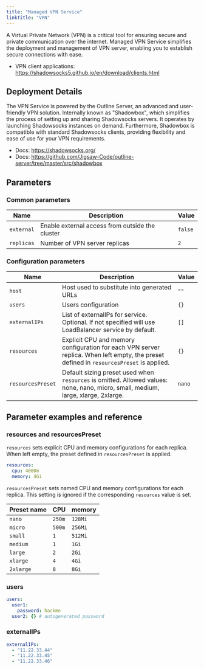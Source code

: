 ```yaml
---
title: "Managed VPN Service"
linkTitle: "VPN"
---
```



A Virtual Private Network (VPN) is a critical tool for ensuring secure and private communication over the internet.
Managed VPN Service simplifies the deployment and management of VPN server, enabling you to establish secure connections with ease.

- VPN client applications: https://shadowsocks5.github.io/en/download/clients.html

## Deployment Details

The VPN Service is powered by the Outline Server, an advanced and user-friendly VPN solution.
Internally known as "Shadowbox", which simplifies the process of setting up and sharing Shadowsocks servers.
It operates by launching Shadowsocks instances on demand.
Furthermore, Shadowbox is compatible with standard Shadowsocks clients, providing flexibility and ease of use for your VPN requirements.

- Docs: https://shadowsocks.org/
- Docs: https://github.com/Jigsaw-Code/outline-server/tree/master/src/shadowbox

## Parameters

### Common parameters

| Name       | Description                                     | Value   |
| ---------- | ----------------------------------------------- | ------- |
| `external` | Enable external access from outside the cluster | `false` |
| `replicas` | Number of VPN server replicas                   | `2`     |

### Configuration parameters

| Name              | Description                                                                                                                             | Value  |
| ----------------- | --------------------------------------------------------------------------------------------------------------------------------------- | ------ |
| `host`            | Host used to substitute into generated URLs                                                                                             | `""`   |
| `users`           | Users configuration                                                                                                                     | `{}`   |
| `externalIPs`     | List of externalIPs for service. Optional. If not specified will use LoadBalancer service by default.                                   | `[]`   |
| `resources`       | Explicit CPU and memory configuration for each VPN server replica. When left empty, the preset defined in `resourcesPreset` is applied. | `{}`   |
| `resourcesPreset` | Default sizing preset used when `resources` is omitted. Allowed values: none, nano, micro, small, medium, large, xlarge, 2xlarge.       | `nano` |

## Parameter examples and reference

### resources and resourcesPreset

`resources` sets explicit CPU and memory configurations for each replica.
When left empty, the preset defined in `resourcesPreset` is applied.

```yaml
resources:
  cpu: 4000m
  memory: 4Gi
```

`resourcesPreset` sets named CPU and memory configurations for each replica.
This setting is ignored if the corresponding `resources` value is set.

| Preset name | CPU    | memory  |
|-------------|--------|---------|
| `nano`      | `250m` | `128Mi` |
| `micro`     | `500m` | `256Mi` |
| `small`     | `1`    | `512Mi` |
| `medium`    | `1`    | `1Gi`   |
| `large`     | `2`    | `2Gi`   |
| `xlarge`    | `4`    | `4Gi`   |
| `2xlarge`   | `8`    | `8Gi`   |


### users

```yaml
users:                              
  user1:                            
    password: hackme                
  user2: {} # autogenerated password
```


### externalIPs

```yaml
externalIPs:       
  - "11.22.33.44"
  - "11.22.33.45"
  - "11.22.33.46"
```
